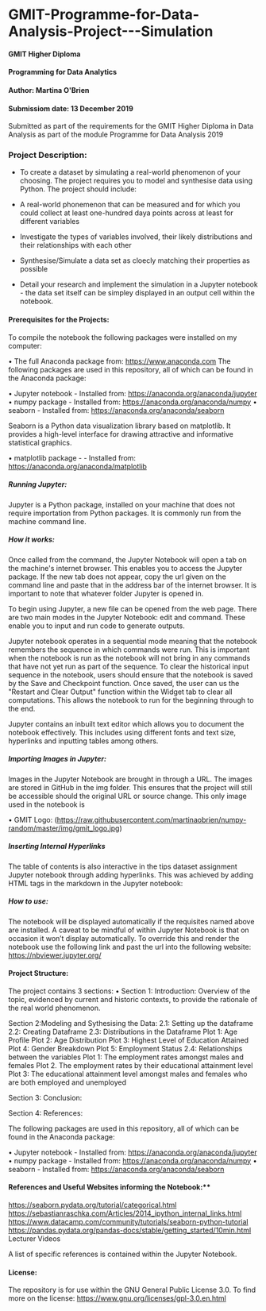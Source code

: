# GMIT-Programme-for-Data-Analysis-Project---Simulation

#### GMIT Higher Diploma
#### Programming for Data Analytics
#### Author: Martina O'Brien
#### Submissiom date: 13 December 2019

Submitted as part of the requirements for the GMIT Higher Diploma in Data Analysis as part of the module Programme for Data Analysis 2019

### Project Description: 
 - To create a dataset by simulating a real-world phenomenon of your choosing. The project requires you to model and synthesise data using Python. The project should include: 

 - A real-world phonemenon that can be measured and for which you could collect at least one-hundred daya points across at least for different variables

 - Investigate the types of variables involved, their likely distributions and their relationships with each other

- Synthesise/Simulate a data set as cloecly matching their properties as possible

 - Detail your research and implement the simulation in a Jupyter notebook - the data set itself can be simpley displayed in an output cell within the notebook.

#### Prerequisites for the Projects:

To compile the notebook the following packages were installed on my computer:

• The full Anaconda package from: https://www.anaconda.com
The following packages are used in this repository, all of which can be found in the Anaconda package:

• Jupyter notebook - Installed from: https://anaconda.org/anaconda/jupyter
• numpy package - Installed from: https://anaconda.org/anaconda/numpy
• seaborn - Installed from: https://anaconda.org/anaconda/seaborn

Seaborn is a Python data visualization library based on matplotlib. It provides a high-level interface for drawing attractive and informative statistical graphics.

• matplotlib package - - Installed from: https://anaconda.org/anaconda/matplotlib

##### Running Jupyter:
Jupyter is a Python package, installed on your machine that does not require importation from Python packages. It is commonly run from the machine command line.

##### How it works:
Once called from the command, the Jupyter Notebook will open a tab on the machine's internet browser. This enables you to access the Jupyter package. If the new tab does not appear, copy the url given on the command line and paste that in the address bar of the internet browser. It is important to note that whatever folder Jupyter is opened in.

To begin using Jupyter, a new file can be opened from the web page. There are two main modes in the Jupyter Notebook: edit and command.
These enable you to input and run code to generate outputs.

Jupyter notebook operates in a sequential mode meaning that the notebook remembers the sequence in which commands were run. This is important when the notebook is run as the notebook will not bring in any commands that have not yet run as part of the sequence. To clear the historical input sequence in the notebook, users should ensure that the notebook is saved by the Save and Checkpoint function. Once saved, the user can us the "Restart and Clear Output" function within the Widget tab to clear all computations. This allows the notebook to run for the beginning through to the end.

Jupyter contains an inbuilt text editor which allows you to document the notebook effectively. This includes using different fonts and text size, hyperlinks and inputting tables among others.

##### Importing Images in Jupyter:

Images in the Jupyter Notebook are brought in through a URL. The images are stored in GitHub in the img folder. This ensures that the project will still be accessible should the original URL or source change. This only image used in the notebook is

• GMIT Logo: (https://raw.githubusercontent.com/martinaobrien/numpy-random/master/img/gmit_logo.jpg)

##### Inserting Internal Hyperlinks

The table of contents is also interactive in the tips dataset assignment Jupyter notebook through adding hyperlinks. This was achieved by adding HTML tags in the markdown in the Jupyter notebook:

##### How to use:
The notebook will be displayed automatically if the requisites named above are installed. A caveat to be mindful of within Jupyter Notebook is that on occasion it won’t display automatically. To override this and render the notebook use the following link and past the url into the following website: https://nbviewer.jupyter.org/


#### Project Structure: 

The project contains 3 sections: 
• Section 1: Introduction:
Overview of the topic, evidenced by current and historic contexts, to provide the rationale of the real world phenomenon.

Section 2:Modeling and Sythesising the Data:
2.1: Setting up the dataframe
2.2: Creating Dataframe
2.3: Distributions in the Dataframe
   Plot 1: Age Profile
   Plot 2: Age Distribution
   Plot 3: Highest Level of Education Attained
   Plot 4: Gender Breakdown
   Plot 5: Employment Status
2.4: Relationships between the variables
   Plot 1:  The employment rates amongst males and females
   Plot 2.  The employment rates by their educational attainment level
   Plot 3:  The educational attainment level amongst males and females who are both employed and unemployed

Section 3: Conclusion:


Section 4: References:

The following packages are used in this repository, all of which can be found in the Anaconda package:

• Jupyter notebook - Installed from: https://anaconda.org/anaconda/jupyter
• numpy package - Installed from: https://anaconda.org/anaconda/numpy
• seaborn - Installed from: https://anaconda.org/anaconda/seaborn

#### References and Useful Websites informing the Notebook:**
https://seaborn.pydata.org/tutorial/categorical.html
https://sebastianraschka.com/Articles/2014_ipython_internal_links.html
https://www.datacamp.com/community/tutorials/seaborn-python-tutorial
https://pandas.pydata.org/pandas-docs/stable/getting_started/10min.html
Lecturer Videos

A list of specific references is contained within the Jupyter Notebook.

#### License:
The repository is for use within the GNU General Public License 3.0. To find more on the license: https://www.gnu.org/licenses/gpl-3.0.en.html

